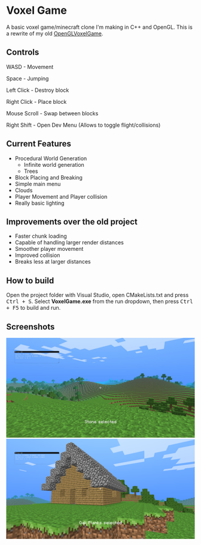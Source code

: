 # Voxel Game

A basic voxel game/minecraft clone I'm making in C++ and OpenGL.
This is a rewrite of my old [OpenGLVoxelGame](https://github.com/Werlog/OpenGLVoxelGame).

## Controls

WASD - Movement

Space - Jumping

Left Click - Destroy block

Right Click - Place block

Mouse Scroll - Swap between blocks

Right Shift - Open Dev Menu (Allows to toggle flight/collisions)

## Current Features

- Procedural World Generation
	- Infinite world generation
	- Trees
- Block Placing and Breaking
- Simple main menu
- Clouds
- Player Movement and Player collision
- Really basic lighting

## Improvements over the old project

- Faster chunk loading
- Capable of handling larger render distances
- Smoother player movement
- Improved collision
- Breaks less at larger distances

## How to build
Open the project folder with Visual Studio, open CMakeLists.txt and press <kbd>Ctrl + S</kbd>.
Select **VoxelGame.exe** from the run dropdown, then press <kbd>Ctrl + F5</kbd> to build and run.

## Screenshots

![In-Game Screenshot](https://github.com/Werlog/VoxelGame/blob/1c354ab01821943649911ab68ea33b55d894ce40/screenshots/1.JPG)
![In-Game Screenshot](https://github.com/Werlog/VoxelGame/blob/1c354ab01821943649911ab68ea33b55d894ce40/screenshots/2.png)
